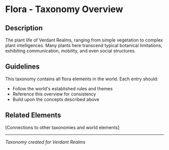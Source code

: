 # Flora - Taxonomy Overview

## Description
The plant life of Verdant Realms, ranging from simple vegetation to complex plant intelligences. Many plants here transcend typical botanical limitations, exhibiting communication, mobility, and even social structures.

## Guidelines
This taxonomy contains all flora elements in the world. Each entry should:
- Follow the world's established rules and themes
- Reference this overview for consistency
- Build upon the concepts described above

## Related Elements
[Connections to other taxonomies and world elements]

---
*Taxonomy created for Verdant Realms*
